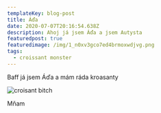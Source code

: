 ```yaml
---
templateKey: blog-post
title: Áďa
date: 2020-07-07T20:16:54.638Z
description: Ahoj já jsem Áďa a jsem Autysta
featuredpost: true
featuredimage: /img/1_n0xv3gco7ed4brmoxwdjvg.png
tags:
  - croissant monster
---
```

Baff já jsem Áďa a mám ráda kroasanty



![croisant bitch](/img/hqdefault.jpg "Ten mi moc chutná")

Mňam